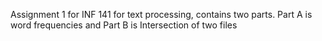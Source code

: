 Assignment 1 for INF 141 for text processing, contains two parts. Part A is word frequencies and Part B is Intersection of two files
